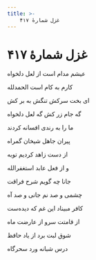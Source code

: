 ```yaml
---
title: >-
    غزل شمارهٔ ۴۱۷
---
```

# غزل شمارهٔ ۴۱۷

<div class="b" id="bn1"><div class="m1"><p>عیشم مدام است از لعل دلخواه</p></div>
<div class="m2"><p>کارم به کام است الحمدلله</p></div></div>
<div class="b" id="bn2"><div class="m1"><p>ای بخت سرکش تنگش به بر کش</p></div>
<div class="m2"><p>گه جام زر کش گه لعل دلخواه</p></div></div>
<div class="b" id="bn3"><div class="m1"><p>ما را به رندی افسانه کردند</p></div>
<div class="m2"><p>پیران جاهل شیخان گمراه</p></div></div>
<div class="b" id="bn4"><div class="m1"><p>از دست زاهد کردیم توبه</p></div>
<div class="m2"><p>و از فعل عابد استغفرالله</p></div></div>
<div class="b" id="bn5"><div class="m1"><p>جانا چه گویم شرح فراقت</p></div>
<div class="m2"><p>چشمی و صد نم جانی و صد آه</p></div></div>
<div class="b" id="bn6"><div class="m1"><p>کافر مبیناد این غم که دیده‌ست</p></div>
<div class="m2"><p>از قامتت سرو از عارضت ماه</p></div></div>
<div class="b" id="bn7"><div class="m1"><p>شوق لبت برد از یاد حافظ</p></div>
<div class="m2"><p>درس شبانه ورد سحرگاه</p></div></div>
